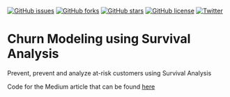 [![GitHub issues](https://img.shields.io/github/issues/finlytics-hub/churn_model-survival-analysis)](https://github.com/finlytics-hub/churn_model-survival-analysis/issues)
[![GitHub forks](https://img.shields.io/github/forks/finlytics-hub/churn_model-survival-analysis)](https://github.com/finlytics-hub/churn_model-survival-analysis/network)
[![GitHub stars](https://img.shields.io/github/stars/finlytics-hub/churn_model-survival-analysis)](https://github.com/finlytics-hub/churn_model-survival-analysis/stargazers)
[![GitHub license](https://img.shields.io/github/license/finlytics-hub/churn_model-survival-analysis)](https://github.com/finlytics-hub/churn_model-survival-analysis/blob/master/LICENSE)
[![Twitter](https://img.shields.io/twitter/url?style=social&url=https%3A%2F%2Fgithub.com%2Ffinlytics-hub%2Fchurn_model-survival-analysis)](https://twitter.com/intent/tweet?text=Wow:&url=https%3A%2F%2Fgithub.com%2Ffinlytics-hub%2Fchurn_model-survival-analysis)

# Churn Modeling using Survival Analysis

Prevent, prevent and analyze at-risk customers using Survival Analysis

Code for the Medium article that can be found [here](https://towardsdatascience.com/how-to-not-predict-and-prevent-customer-churn-1097c0a1ef3b?source=friends_link&sk=4e89f64809016d878f2087d59f064744)
